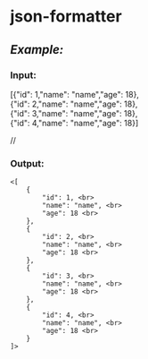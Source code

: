 # json-formatter

## *Example:*

### Input:

[{"id": 1,"name": "name","age": 18}, <br>
{"id": 2,"name": "name","age": 18}, <br>
{"id": 3,"name": "name","age": 18}, <br>
{"id": 4,"name": "name","age": 18}] <br>

//
### Output:

    <[
        {
            "id": 1, <br>
            "name": "name", <br>
            "age": 18 <br>
        },
        {
            "id": 2, <br>
            "name": "name", <br>
            "age": 18 <br>
        },
        {
            "id": 3, <br>
            "name": "name", <br>
            "age": 18 <br>
        },
        {
            "id": 4, <br>
            "name": "name", <br>
            "age": 18 <br>
        }
    ]>


